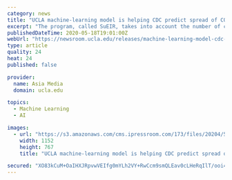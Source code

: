 ```yaml
---
category: news
title: "UCLA machine-learning model is helping CDC predict spread of COVID-19"
excerpt: "The program, called SuEIR, takes into account the number of cases categorized as susceptible, unreported, exposed, infectious and recovered."
publishedDateTime: 2020-05-18T19:01:00Z
webUrl: "https://newsroom.ucla.edu/releases/machine-learning-model-cdc-covid19"
type: article
quality: 24
heat: 24
published: false

provider:
  name: Asia Media
  domain: ucla.edu

topics:
  - Machine Learning
  - AI

images:
  - url: "https://s3.amazonaws.com/cms.ipressroom.com/173/files/20204/5ec2ca082cfac24bf1473201_Quanquan+Gu+UCLA/Quanquan+Gu+UCLA_mid.jpg"
    width: 1152
    height: 767
    title: "UCLA machine-learning model is helping CDC predict spread of COVID-19"

secured: "XO83kCuM+OaIHXJRpvwVEIfg0mYLh2VY+RwCcm9smQLEav0cLHeRqIlT/ooi4bR0CoQ1+n7jLNKyT0vLRAHVeVx0Q0c8cCrf/tPRDHzlb6Hr6JaHUnf8/CYntkxcb7YtPWjXMuYBsMGxgeeWKnnG0CMMSmf9qW0rjeGED9uyjDFQ14Vd641N70708mcmDAGVrg0Z8JTRn942ZlH6Q3dCxM7U1gI0NZ4kOqrDRLFpNSthRWYjRj7bSDFsjXWGQAptTBBf1qXeqbvDl9rzFNmJRerfpyTApwgG+UXBK7RQne1ysCr6yw5oKAxx6vRE/9/p;+tKXRXlDsaxD3I0FKojn6w=="
---
```


